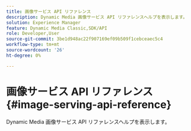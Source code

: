 ```yaml
---
title: 画像サービス API リファレンス
description: Dynamic Media 画像サービス API リファレンスヘルプを表示します。
solution: Experience Manager
feature: Dynamic Media Classic,SDK/API
role: Developer,User
source-git-commit: 3be1d948ac22f907169ef09b509f1cebceaec5c4
workflow-type: tm+mt
source-wordcount: '26'
ht-degree: 0%

---
```



# 画像サービス API リファレンス {#image-serving-api-reference}

Dynamic Media 画像サービス API リファレンスヘルプを表示します。
